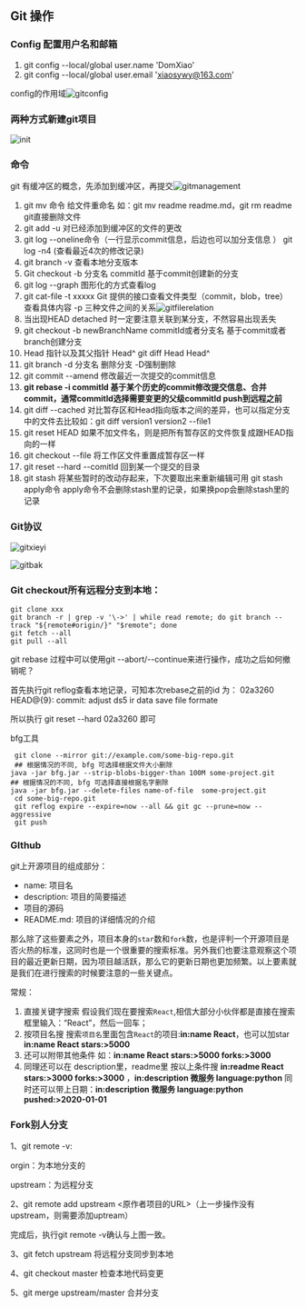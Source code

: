 ## Git 操作

### Config 配置用户名和邮箱

1. git config --local/global user.name 'DomXiao'
2. git config --local/global user.email 'xiaosywy@163.com'

config的作用域![gitconfig](../images/gitconfig.png)

### 两种方式新建git项目

![init](../images/initGit.png)

### 命令

git 有缓冲区的概念，先添加到缓冲区，再提交![gitmanagement](../images/gitmanagement.png)

1. git mv 命令 给文件重命名  如：git mv readme readme.md，git rm readme git直接删除文件
2. git add -u 对已经添加到缓冲区的文件的更改
3. git log --oneline命令（一行显示commit信息，后边也可以加分支信息 ）  git log -n4 (查看最近4次的修改记录) 
4. git branch -v 查看本地分支版本
5. Git checkout -b 分支名 commitId   基于commit创建新的分支
6. git log --graph  图形化的方式查看log  
7. git cat-file -t xxxxx    Git 提供的接口查看文件类型（commit，blob，tree）  查看具体内容 -p   三种文件之间的关系![gitfilerelation](../images/gitfilerelation.png)
8. 当出现HEAD detached 时一定要注意关联到某分支，不然容易出现丢失
9. git checkout -b newBranchName commitId或者分支名  基于commit或者branch创建分支
10. Head 指针以及其父指针 Head^   git diff Head Head^
11. git branch -d 分支名  删除分支 -D强制删除 
12. git commit --amend 修改最近一次提交的commit信息
13. **git rebase -i commitId  基于某个历史的commit修改提交信息、合并commit，通常commitId选择需要变更的父级commitId  push到远程之前**
14. git diff --cached 对比暂存区和Head指向版本之间的差异，也可以指定分支中的文件去比较如：git diff version1 version2  --file1
15. git reset HEAD  如果不加文件名，则是把所有暂存区的文件恢复成跟HEAD指向的一样
16. git checkout --file  将工作区文件重置成暂存区一样
17. git reset --hard --comitId 回到某一个提交的目录
18. git stash 将某些暂时的改动存起来，下次要取出来重新编辑可用  git stash apply命令 apply命令不会删除stash里的记录，如果换pop会删除stash里的记录 

### Git协议

![gitxieyi](../images/gitxieyi.png)

![gitbak](../images/gitbak.png)

### Git checkout所有远程分支到本地：

~~~shell
git clone xxx
git branch -r | grep -v '\->' | while read remote; do git branch --track "${remote#origin/}" "$remote"; done
git fetch --all
git pull --all
~~~

git rebase 过程中可以使用git --abort/--continue来进行操作，成功之后如何撤销呢？

首先执行git reflog查看本地记录，可知本次rebase之前的id 为：
02a3260 HEAD@{9}: commit: adjust ds5 ir data save file formate

所以执行
git reset --hard 02a3260
即可

bfg工具

~~~shell
 git clone --mirror git://example.com/some-big-repo.git
 ## 根据情况的不同, bfg 可选择根据文件大小删除
java -jar bfg.jar --strip-blobs-bigger-than 100M some-project.git
## 根据情况的不同, bfg 可选择直接根据名字删除
java -jar bfg.jar --delete-files name-of-file  some-project.git
 cd some-big-repo.git
 git reflog expire --expire=now --all && git gc --prune=now --aggressive
 git push
~~~

### GIthub

git上开源项目的组成部分：

- name: 项目名
- description: 项目的简要描述
- 项目的源码
- README.md: 项目的详细情况的介绍

那么除了这些要素之外，项目本身的`star`数和`fork`数，也是评判一个开源项目是否火热的标准，这同时也是一个很重要的搜索标准。另外我们也要注意观察这个项目的最近更新日期，因为项目越活跃，那么它的更新日期也更加频繁。以上要素就是我们在进行搜索的时候要注意的一些关键点。

常规：

1. 直接关键字搜索	假设我们现在要搜索`React`,相信大部分小伙伴都是直接在搜索框里输入：“React”，然后一回车；
2. 按项目名搜           搜索`项目名`里面包含`React`的项目:**in:name React**，也可以加star **in:name React stars:>5000**
3. 还可以附带其他条件  如：**in:name React stars:>5000 forks:>3000**
4. 同理还可以在 description里，readme里 按以上条件搜 **in:readme React stars:>3000 forks:>3000** ，**in:description 微服务 language:python** 同时还可以带上日期：**in:description 微服务 language:python pushed:>2020-01-01**

### Fork别人分支

1、git remote -v: 

orgin：为本地分支的

upstream：为远程分支


2、git remote add upstream <原作者项目的URL>（上一步操作没有upstream，则需要添加uptream）

完成后，执行git remote -v确认与上图一致。



3、git fetch upstream 将远程分支同步到本地

4、git checkout master 检查本地代码变更

5、git merge upstream/master 合并分支
